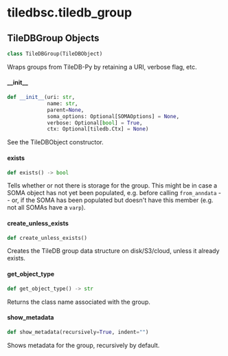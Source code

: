 <a id="tiledbsc.tiledb_group"></a>

# tiledbsc.tiledb\_group

<a id="tiledbsc.tiledb_group.TileDBGroup"></a>

## TileDBGroup Objects

```python
class TileDBGroup(TileDBObject)
```

Wraps groups from TileDB-Py by retaining a URI, verbose flag, etc.

<a id="tiledbsc.tiledb_group.TileDBGroup.__init__"></a>

#### \_\_init\_\_

```python
def __init__(uri: str,
             name: str,
             parent=None,
             soma_options: Optional[SOMAOptions] = None,
             verbose: Optional[bool] = True,
             ctx: Optional[tiledb.Ctx] = None)
```

See the TileDBObject constructor.

<a id="tiledbsc.tiledb_group.TileDBGroup.exists"></a>

#### exists

```python
def exists() -> bool
```

Tells whether or not there is storage for the group. This might be in case a SOMA
object has not yet been populated, e.g. before calling `from_anndata` -- or, if the
SOMA has been populated but doesn't have this member (e.g. not all SOMAs have a `varp`).

<a id="tiledbsc.tiledb_group.TileDBGroup.create_unless_exists"></a>

#### create\_unless\_exists

```python
def create_unless_exists()
```

Creates the TileDB group data structure on disk/S3/cloud, unless it already exists.

<a id="tiledbsc.tiledb_group.TileDBGroup.get_object_type"></a>

#### get\_object\_type

```python
def get_object_type() -> str
```

Returns the class name associated with the group.

<a id="tiledbsc.tiledb_group.TileDBGroup.show_metadata"></a>

#### show\_metadata

```python
def show_metadata(recursively=True, indent="")
```

Shows metadata for the group, recursively by default.

